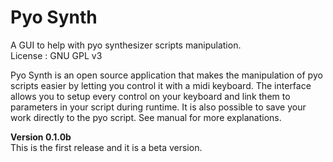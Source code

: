 # Pyo Synth
A GUI to help with pyo synthesizer scripts manipulation.</br>
License : GNU GPL v3

Pyo Synth is an open source application that makes the manipulation of pyo scripts easier by letting you control it with a midi keyboard. The interface allows you to setup every control on your keyboard and link them to parameters in your script during runtime. It is also possible to save your work directly to the pyo script. See manual for more explanations.

<b>Version 0.1.0b</b></br>
This is the first release and it is a beta version.
